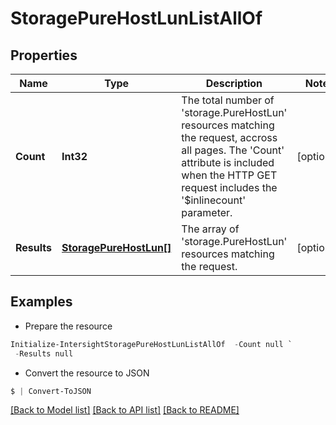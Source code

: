 # StoragePureHostLunListAllOf
## Properties

Name | Type | Description | Notes
------------ | ------------- | ------------- | -------------
**Count** | **Int32** | The total number of &#39;storage.PureHostLun&#39; resources matching the request, accross all pages. The &#39;Count&#39; attribute is included when the HTTP GET request includes the &#39;$inlinecount&#39; parameter. | [optional] 
**Results** | [**StoragePureHostLun[]**](StoragePureHostLun.md) | The array of &#39;storage.PureHostLun&#39; resources matching the request. | [optional] 

## Examples

- Prepare the resource
```powershell
Initialize-IntersightStoragePureHostLunListAllOf  -Count null `
 -Results null
```

- Convert the resource to JSON
```powershell
$ | Convert-ToJSON
```

[[Back to Model list]](../README.md#documentation-for-models) [[Back to API list]](../README.md#documentation-for-api-endpoints) [[Back to README]](../README.md)

